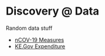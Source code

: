 # Discovery @ Data

Random data stuff

- [nCOV-19 Measures](https://nbviewer.jupyter.org/github/bilha-analytics/DataSaysWhat/blob/41b4284e403b42194cfe834f1cf94e731f86d062/ncov19/quick_view_covid-19.ipynb) 
- [KE.Gov Expenditure](https://nbviewer.jupyter.org/github/bilha-analytics/DataSaysWhat/blob/687ee81a6e9a0aa83eb88ee87de9aeeddda3bdd8/NairobiCountyODKK/BudgetData.ipynb)
